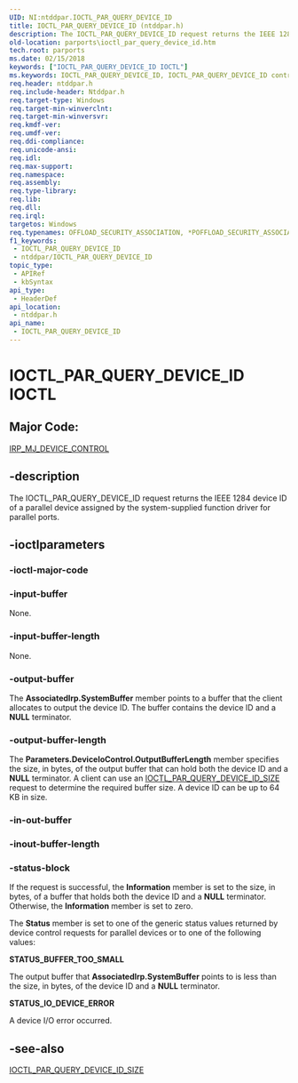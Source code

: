 ```yaml
---
UID: NI:ntddpar.IOCTL_PAR_QUERY_DEVICE_ID
title: IOCTL_PAR_QUERY_DEVICE_ID (ntddpar.h)
description: The IOCTL_PAR_QUERY_DEVICE_ID request returns the IEEE 1284 device ID of a parallel device assigned by the system-supplied function driver for parallel ports.
old-location: parports\ioctl_par_query_device_id.htm
tech.root: parports
ms.date: 02/15/2018
keywords: ["IOCTL_PAR_QUERY_DEVICE_ID IOCTL"]
ms.keywords: IOCTL_PAR_QUERY_DEVICE_ID, IOCTL_PAR_QUERY_DEVICE_ID control code [Parallel Ports], cisspd_29c73c7d-a6fb-4307-b766-ef8b098a1e6f.xml, ntddpar/IOCTL_PAR_QUERY_DEVICE_ID, parports.ioctl_par_query_device_id
req.header: ntddpar.h
req.include-header: Ntddpar.h
req.target-type: Windows
req.target-min-winverclnt: 
req.target-min-winversvr: 
req.kmdf-ver: 
req.umdf-ver: 
req.ddi-compliance: 
req.unicode-ansi: 
req.idl: 
req.max-support: 
req.namespace: 
req.assembly: 
req.type-library: 
req.lib: 
req.dll: 
req.irql: 
targetos: Windows
req.typenames: OFFLOAD_SECURITY_ASSOCIATION, *POFFLOAD_SECURITY_ASSOCIATION
f1_keywords:
 - IOCTL_PAR_QUERY_DEVICE_ID
 - ntddpar/IOCTL_PAR_QUERY_DEVICE_ID
topic_type:
 - APIRef
 - kbSyntax
api_type:
 - HeaderDef
api_location:
 - ntddpar.h
api_name:
 - IOCTL_PAR_QUERY_DEVICE_ID
---
```


# IOCTL_PAR_QUERY_DEVICE_ID IOCTL


##  Major Code:


[IRP_MJ_DEVICE_CONTROL](/windows-hardware/drivers/kernel/irp-mj-device-control)


## -description

The IOCTL_PAR_QUERY_DEVICE_ID request returns the IEEE 1284 device ID of a parallel device assigned by the system-supplied function driver for parallel ports.

## -ioctlparameters

### -ioctl-major-code

### -input-buffer

None.

### -input-buffer-length

None.

### -output-buffer

The <b>AssociatedIrp.SystemBuffer</b> member points to a buffer that the client allocates to output the device ID. The buffer contains the device ID and a <b>NULL</b> terminator.

### -output-buffer-length

The <b>Parameters.DeviceIoControl.OutputBufferLength</b> member specifies  the size, in bytes, of the output buffer that can hold both the device ID and a <b>NULL</b> terminator. A client can use an <a href="..\ntddpar\ni-ntddpar-ioctl_par_query_device_id_size.md">IOCTL_PAR_QUERY_DEVICE_ID_SIZE</a> request to determine the required buffer size. A device ID can be up to 64 KB in size.

### -in-out-buffer

### -inout-buffer-length

### -status-block

If the request is successful, the <b>Information</b> member is set to the size, in bytes, of a buffer that holds both the device ID and a <b>NULL</b> terminator. Otherwise, the <b>Information</b> member is set to zero.

The <b>Status</b> member is set to one of the generic status values returned by device control requests for parallel devices or to one of the following values:




**STATUS_BUFFER_TOO_SMALL**

The output buffer that <b>AssociatedIrp.SystemBuffer</b> points to is less than the size, in bytes, of the device ID and a <b>NULL</b> terminator.


**STATUS_IO_DEVICE_ERROR**

A device I/O error occurred.

## -see-also

<a href="..\ntddpar\ni-ntddpar-ioctl_par_query_device_id_size.md">IOCTL_PAR_QUERY_DEVICE_ID_SIZE</a>
